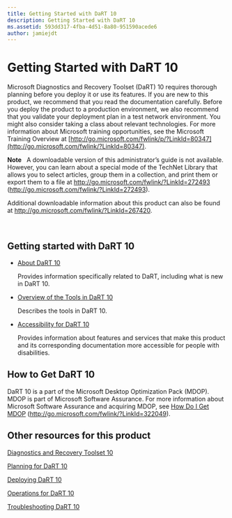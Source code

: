 ```yaml
---
title: Getting Started with DaRT 10
description: Getting Started with DaRT 10
ms.assetid: 593dd317-4fba-4d51-8a80-951590acede6
author: jamiejdt
---
```


# Getting Started with DaRT 10


Microsoft Diagnostics and Recovery Toolset (DaRT) 10 requires thorough planning before you deploy it or use its features. If you are new to this product, we recommend that you read the documentation carefully. Before you deploy the product to a production environment, we also recommend that you validate your deployment plan in a test network environment. You might also consider taking a class about relevant technologies. For more information about Microsoft training opportunities, see the Microsoft Training Overview at [http://go.microsoft.com/fwlink/p/?LinkId=80347](http://go.microsoft.com/fwlink/?LinkId=80347).

**Note**  
A downloadable version of this administrator’s guide is not available. However, you can learn about a special mode of the TechNet Library that allows you to select articles, group them in a collection, and print them or export them to a file at <http://go.microsoft.com/fwlink/?LinkId=272493> (http://go.microsoft.com/fwlink/?LinkId=272493).

Additional downloadable information about this product can also be found at <http://go.microsoft.com/fwlink/?LinkId=267420>.

 

## Getting started with DaRT 10


-   [About DaRT 10](about-dart-10.md)

    Provides information specifically related to DaRT, including what is new in DaRT 10.

-   [Overview of the Tools in DaRT 10](overview-of-the-tools-in-dart-10.md)

    Describes the tools in DaRT 10.

-   [Accessibility for DaRT 10](accessibility-for-dart-10.md)

    Provides information about features and services that make this product and its corresponding documentation more accessible for people with disabilities.

## How to Get DaRT 10


DaRT 10 is a part of the Microsoft Desktop Optimization Pack (MDOP). MDOP is part of Microsoft Software Assurance. For more information about Microsoft Software Assurance and acquiring MDOP, see [How Do I Get MDOP](http://go.microsoft.com/fwlink/?LinkId=322049) (http://go.microsoft.com/fwlink/?LinkId=322049).

## <a href="" id="other-resources-for-this-product-"></a>Other resources for this product


[Diagnostics and Recovery Toolset 10](index.md)

[Planning for DaRT 10](planning-for-dart-10.md)

[Deploying DaRT 10](deploying-dart-10.md)

[Operations for DaRT 10](operations-for-dart-10.md)

[Troubleshooting DaRT 10](troubleshooting-dart-10.md)

 

 





